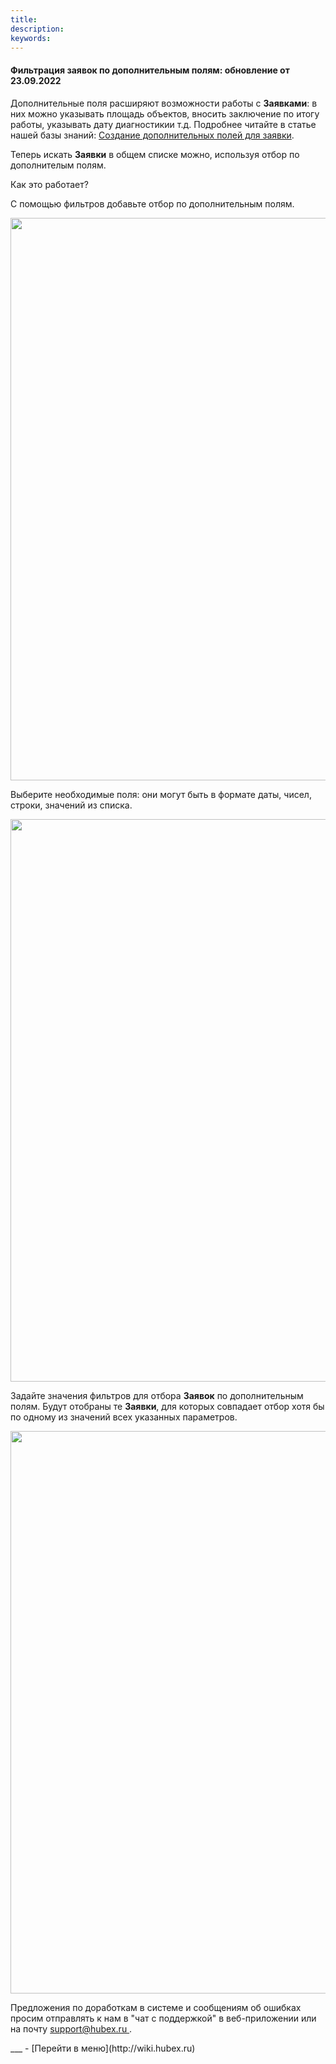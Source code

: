 ```yaml
---
title: 
description: 
keywords: 
---
```


#### Фильтрация заявок по дополнительным полям: обновление от 23.09.2022
<html>
<meta charset="utf-8">

</html>
<body>
<p>Дополнительные поля расширяют возможности работы с <strong>Заявками</strong>: в них можно указывать площадь объектов, вносить заключение по итогу работы, указывать дату диагностикии т.д. Подробнее читайте в статье нашей базы знаний: <a href="https://wiki.hubex.ru/docs/FAQ/RU/user/FloorPlan.html" target="_blank">Создание дополнительных полей для заявки</a>.</p>
<p>Теперь искать <strong>Заявки</strong> в общем списке можно, используя отбор по дополнителым полям.</p>
<p>Как это работает?</p>
<p>С помощью фильтров добавьте отбор по дополнительным полям.</p>
<div><img style="margin: 0 auto; display: block; max-width: 100%;" src="https://i.ibb.co/wLMtcbt/Screenshot-15.png" width="900" height="auto" /></div>
<p>Выберите необходимые поля: они могут быть в формате даты, чисел, строки, значений из списка.</p>
<div><img style="margin: 0 auto; display: block; max-width: 100%;" src="https://i.ibb.co/85rddjB/Screenshot-16.png" width="900" height="auto" /></div>
<p>Задайте значения фильтров для отбора <strong>Заявок</strong> по дополнительным полям. Будут отобраны те <strong>Заявки</strong>, для которых совпадает отбор хотя бы по одному из значений всех указанных параметров.</p>
<div><img style="margin: 0 auto; display: block; max-width: 100%;" src="https://i.ibb.co/bLF7nB7/Screenshot-17.png" width="900" height="auto" /></div>
<p>Предложения по доработкам в системе и сообщениям об ошибках просим отправлять к нам в "чат с поддержкой" в веб-приложении или на почту <a href="mailto:support@hubex.ru" target="_blank" rel="noopener"> support@hubex.ru </a>.</p>

</body>
___
- [Перейти в меню](http://wiki.hubex.ru)
